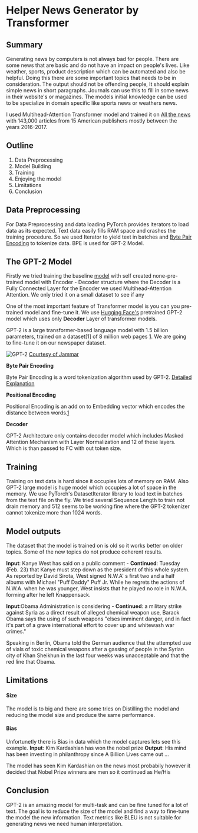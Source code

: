 # Helper News Generator by Transformer


## Summary

Generating news by computers is not always bad for people. There are some news that are basic and do not have an impact on people's lives. Like weather, sports, product description which can be automated and also be helpful. Doing this there are some important topics that needs to be in consideration. The output should not be offending people, It should explain simple news in short paragraphs. Journals can use this to fill in some news in their website's or magazines. The models initial knowledge can be used to be specialize in domain specific like sports news or weathers news.

I used Multihead-Attention Transformer model and trained it on [All the news](https://www.kaggle.com/snapcrack/all-the-news) with 143,000 articles from 15 American publishers mostly between the years 2016-2017.

## Outline

1. Data Preprocessing
2. Model Building
3. Training
5. Enjoying the model
6. Limitations
7. Conclusion

## Data Preprocessing
For Data Preprocessing and data loading PyTorch provides iterators to load data as its expected. Text data easily fills RAM space and crashes the training procedure. So we used Iterator to yield text in batches and [Byte Pair Encoding](https://en.wikipedia.org/wiki/Byte_pair_encoding) to tokenize data. BPE is used for GPT-2 Model.

## The GPT-2 Model

Firstly we tried training the baseline  [model](https://github.com/kaanbursa/NewsGenerator/blob/master/Model%20try.ipynb) with self created none-pre-trained model with Encoder - Decoder structure where the Decoder is a Fully Connected Layer for the Encoder we used Multihead-Attention Attention. We only tried it on a small dataset to see if any

One of the most important feature of Transformer model is you can you pre-trained model and fine-tune it. We use [Hugging Face's](https://huggingface.co/) pretrained GPT-2 model which uses only **Decoder** Layer of transformer models.

GPT-2 is a large transformer-based language model with 1.5 billion parameters, trained on a dataset[1] of 8 million web pages [1](https://huggingface.co/transformers/model_doc/gpt2.html). We are going to fine-tune it on our newspaper dataset.

![GPT-2](http://jalammar.github.io/images/gpt2/gpt2-simple-output-2.gif)
[Courtesy of Jammar](http://jalammar.github.io/illustrated-gpt2/)

**Byte Pair Encoding** 

Byte Pair Encoding is a word tokenization algorithm used by GPT-2.
[Detailed Explanation](https://leimao.github.io/blog/Byte-Pair-Encoding/)

**Positional Encoding**

Positional Encoding is an add on to Embedding vector which encodes the distance between words.[1](https://datascience.stackexchange.com/questions/51065/what-is-the-positional-encoding-in-the-transformer-model)

**Decoder**

GPT-2 Architecture only contains decoder model which includes Masked Attention Mechanism with Layer Normalization and 12 of these layers. Which is than passed to FC with out token size.


## Training

Training on text data is hard since it occupies lots of memory on RAM. Also GPT-2 large model is huge model which occupies a lot of space in the memory. We use PyTorch's DatasetIterator library to load text in batches from the text file on the fly. We tried several Sequence Length to train not drain memory and 512 seems to be working fine where the GPT-2 tokenizer cannot tokenize more than 1024 words.

## Model outputs

The dataset that the model is trained on is old so it works better on older topics. Some of the new topics do not produce coherent results.

**Input**: Kanye West has said on a public comment -  **Continued**: Tuesday (Feb. 23) that Kanye must step down as the president of this whole system. As reported by David Sirota, West signed N.W.A' s first two and a half albums with Michael "Puff Daddy" Puff Jr. While he regrets the actions of N.W.A. when he was younger, West insists that he played no role in N.W.A. forming after he left Knappensack.

**Input**:Obama Administration is considering - **Continued**: a military strike against Syria as a direct result of alleged chemical weapon use, Barack Obama says the using of such weapons "elses imminent danger, and in fact it's part of a grave international effort to cover up and whitewash war crimes."

Speaking in Berlin, Obama told the German audience that the attempted use of vials of toxic chemical weapons after a gassing of people in the Syrian city of Khan Sheikhun in the last four weeks was unacceptable and that the red line that Obama.

## Limitations

#### Size
The model is to big and there are some tries on Distilling the model and reducing the model size and produce the same performance.

#### Bias
Unfortunetly  there is Bias in data which the model captures lets see this example.
**Input**: Kim Kardashian has won the nobel prize
**Output**: His mind has been investing in philanthropy since A Billion Lives came out ...

The model has seen Kim Kardashian on the news most probabily however it decided that Nobel Prize winners are men so it continued as He/His


## Conclusion

GPT-2 is an amazing model for multi-task and can be fine tuned for a lot of text. The goal is to reduce the size of the model and find a way to fine-tune the model the new information. Text metrics like BLEU is not suitable for generating news we need human interpretation.
